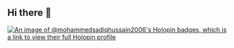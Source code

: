 ## Hi there 👋
[![An image of @mohammedsadiqhussain2006's Holopin badges, which is a link to view their full Holopin profile](https://holopin.me/mohammedsadiqhussain2006)](https://holopin.io/@mohammedsadiqhussain2006)

<!--
**mohammedsadiqhussain2006/mohammedsadiqhussain2006** is a ✨ _special_ ✨ repository because its `README.md` (this file) appears on your GitHub profile.

Here are some ideas to get you started:

- 🔭 I’m currently working on ...
- 🌱 I’m currently learning ...
- 👯 I’m looking to collaborate on ...
- 🤔 I’m looking for help with ...
- 💬 Ask me about ...
- 📫 How to reach me: ...
- 😄 Pronouns: ...
- ⚡ Fun fact: ...
-->
